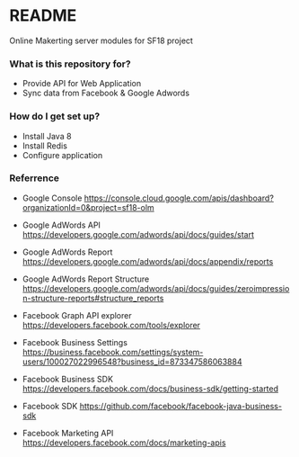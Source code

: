 # README #

Online Makerting server modules for SF18 project

### What is this repository for? ###

* Provide API for Web Application
* Sync data from Facebook & Google Adwords

### How do I get set up? ###

* Install Java 8
* Install Redis 
* Configure application

### Referrence

* Google Console https://console.cloud.google.com/apis/dashboard?organizationId=0&project=sf18-olm
* Google AdWords API https://developers.google.com/adwords/api/docs/guides/start
* Google AdWords Report https://developers.google.com/adwords/api/docs/appendix/reports
* Google AdWords Report Structure https://developers.google.com/adwords/api/docs/guides/zeroimpression-structure-reports#structure_reports

* Facebook Graph API explorer https://developers.facebook.com/tools/explorer
* Facebook Business Settings https://business.facebook.com/settings/system-users/100027022996548?business_id=873347586063884
* Facebook Business SDK https://developers.facebook.com/docs/business-sdk/getting-started
* Facebook SDK https://github.com/facebook/facebook-java-business-sdk
* Facebook Marketing API https://developers.facebook.com/docs/marketing-apis